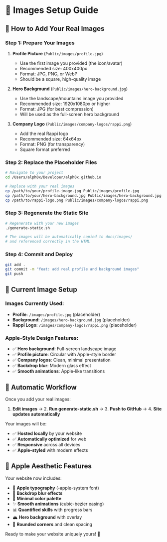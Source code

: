 # 📸 Images Setup Guide

## 🎯 How to Add Your Real Images

### Step 1: Prepare Your Images

1. **Profile Picture** (`Public/images/profile.jpg`)
   - Use the first image you provided (the icon/avatar)
   - Recommended size: 400x400px
   - Format: JPG, PNG, or WebP
   - Should be a square, high-quality image

2. **Hero Background** (`Public/images/hero-background.jpg`)
   - Use the landscape/mountains image you provided
   - Recommended size: 1920x1080px or higher
   - Format: JPG (for best compression)
   - Will be used as the full-screen hero background

3. **Company Logo** (`Public/images/company-logos/rappi.png`)
   - Add the real Rappi logo
   - Recommended size: 64x64px
   - Format: PNG (for transparency)
   - Square format preferred

### Step 2: Replace the Placeholder Files

```bash
# Navigate to your project
cd /Users/alph0x/Developer/alph0x.github.io

# Replace with your real images
cp /path/to/your/profile-image.jpg Public/images/profile.jpg
cp /path/to/your/hero-background.jpg Public/images/hero-background.jpg
cp /path/to/rappi-logo.png Public/images/company-logos/rappi.png
```

### Step 3: Regenerate the Static Site

```bash
# Regenerate with your new images
./generate-static.sh

# The images will be automatically copied to docs/images/
# and referenced correctly in the HTML
```

### Step 4: Commit and Deploy

```bash
git add .
git commit -m "feat: add real profile and background images"
git push
```

## 🌟 Current Image Setup

### Images Currently Used:
- **Profile**: `/images/profile.jpg` (placeholder)
- **Background**: `/images/hero-background.jpg` (placeholder)  
- **Rappi Logo**: `/images/company-logos/rappi.png` (placeholder)

### Apple-Style Design Features:
- ✅ **Hero background**: Full-screen landscape image
- ✅ **Profile picture**: Circular with Apple-style border
- ✅ **Company logos**: Clean, minimal presentation
- ✅ **Backdrop blur**: Modern glass effect
- ✅ **Smooth animations**: Apple-like transitions

## 🔄 Automatic Workflow

Once you add your real images:

1. **Edit images** → 2. **Run generate-static.sh** → 3. **Push to GitHub** → 4. **Site updates automatically**

Your images will be:
- ✅ **Hosted locally** by your website
- ✅ **Automatically optimized** for web
- ✅ **Responsive** across all devices
- ✅ **Apple-styled** with modern effects

## 📱 Apple Aesthetic Features

Your website now includes:
- 🍎 **Apple typography** (-apple-system font)
- 🌊 **Backdrop blur effects** 
- 🎨 **Minimal color palette**
- ✨ **Smooth animations** (cubic-bezier easing)
- 📊 **Quantified skills** with progress bars
- 🏔️ **Hero background** with overlay
- 🔘 **Rounded corners** and clean spacing

Ready to make your website uniquely yours! 🚀
